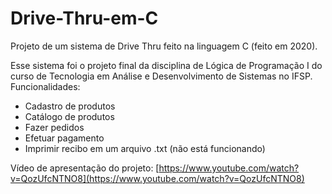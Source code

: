 # Drive-Thru-em-C
Projeto de um sistema de Drive Thru feito na linguagem C (feito em 2020).

Esse sistema foi o projeto final da disciplina de Lógica de Programação I do curso de Tecnologia em Análise e Desenvolvimento de Sistemas no IFSP.
Funcionalidades:
- Cadastro de produtos
- Catálogo de produtos
- Fazer pedidos
- Efetuar pagamento
- Imprimir recibo em um arquivo .txt (não está funcionando)


Vídeo de apresentação do projeto: [https://www.youtube.com/watch?v=QozUfcNTNO8](https://www.youtube.com/watch?v=QozUfcNTNO8)
